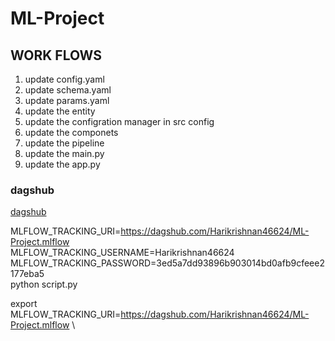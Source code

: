 # ML-Project

## WORK FLOWS

1. update config.yaml
2. update schema.yaml
3. update params.yaml
4. update the entity
5. update the configration manager in src config
6. update the componets
7. update the pipeline
8. update the main.py
9. update the app.py


### dagshub

[dagshub](https://dagshub.com/)

MLFLOW_TRACKING_URI=https://dagshub.com/Harikrishnan46624/ML-Project.mlflow \
MLFLOW_TRACKING_USERNAME=Harikrishnan46624 \
MLFLOW_TRACKING_PASSWORD=3ed5a7dd93896b903014bd0afb9cfeee2177eba5 \
python script.py

export MLFLOW_TRACKING_URI=https://dagshub.com/Harikrishnan46624/ML-Project.mlflow \